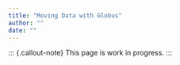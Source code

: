 ```yaml
---
title: "Moving Data with Globus"
author: ""
date: ""
---
```


::: {.callout-note}
This page is work in progress.
:::
